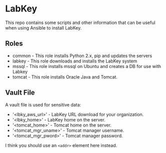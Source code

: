 # LabKey
This repo contains some scripts and other information that can be useful when using
Ansible to install LabKey.

## Roles
* common - This role installs Python 2.x, pip and updates the servers
* labkey - This role downloads and installs the LabKey system
* mssql - This role installs mssql on Ubuntu and creates a DB for use with Labkey
* tomcat - This role installs Oracle Java and Tomcat.

## Vault File
A vault file is used for sensitive data:
* '<lbky_aws_url>' - LabKey URL download for your organization.
* '<lbky_home>' - LabKey home on the server.
* '<tomcat_home>' - Tomcat home on the server.
* '<tomcat_mgr_uname>' - Tomcat manager username.
* '<tomcat_mgr_pword>' - Tomcat manager password.

I think you should use an
`<addr>` element here instead.
